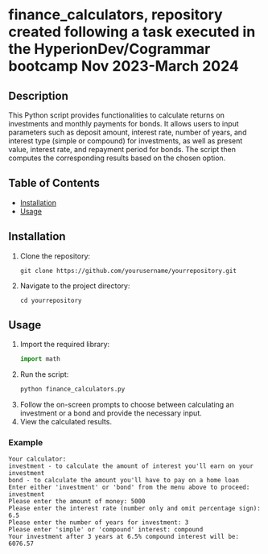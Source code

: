 # finance_calculators, repository created following a task executed in the HyperionDev/Cogrammar bootcamp Nov 2023-March 2024

## Description
This Python script provides functionalities to calculate returns on investments and monthly payments for bonds. It allows users to input parameters such as deposit amount, interest rate, number of years, and interest type (simple or compound) for investments, as well as present value, interest rate, and repayment period for bonds. The script then computes the corresponding results based on the chosen option.

## Table of Contents
- [Installation](#installation)
- [Usage](#usage)

## Installation
1. Clone the repository:
    ```
    git clone https://github.com/yourusername/yourrepository.git
    ```
2. Navigate to the project directory:
    ```
    cd yourrepository
    ```

## Usage
1. Import the required library:
    ```python
    import math
    ```
2. Run the script:
    ```python
    python finance_calculators.py
    ```
3. Follow the on-screen prompts to choose between calculating an investment or a bond and provide the necessary input.
4. View the calculated results.

### Example

```
Your calculator:
investment - to calculate the amount of interest you'll earn on your investment
bond - to calculate the amount you'll have to pay on a home loan
Enter either 'investment' or 'bond' from the menu above to proceed: investment
Please enter the amount of money: 5000
Please enter the interest rate (number only and omit percentage sign): 6.5
Please enter the number of years for investment: 3
Please enter 'simple' or 'compound' interest: compound
Your investment after 3 years at 6.5% compound interest will be: 6076.57
